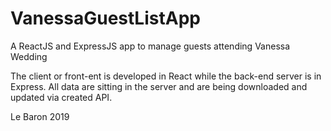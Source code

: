 # VanessaGuestListApp
A ReactJS and ExpressJS app to manage guests attending Vanessa Wedding

The client or front-ent is developed in React while the back-end server is in Express. All data are sitting in the server and are being downloaded and updated via created API.

Le Baron 2019
